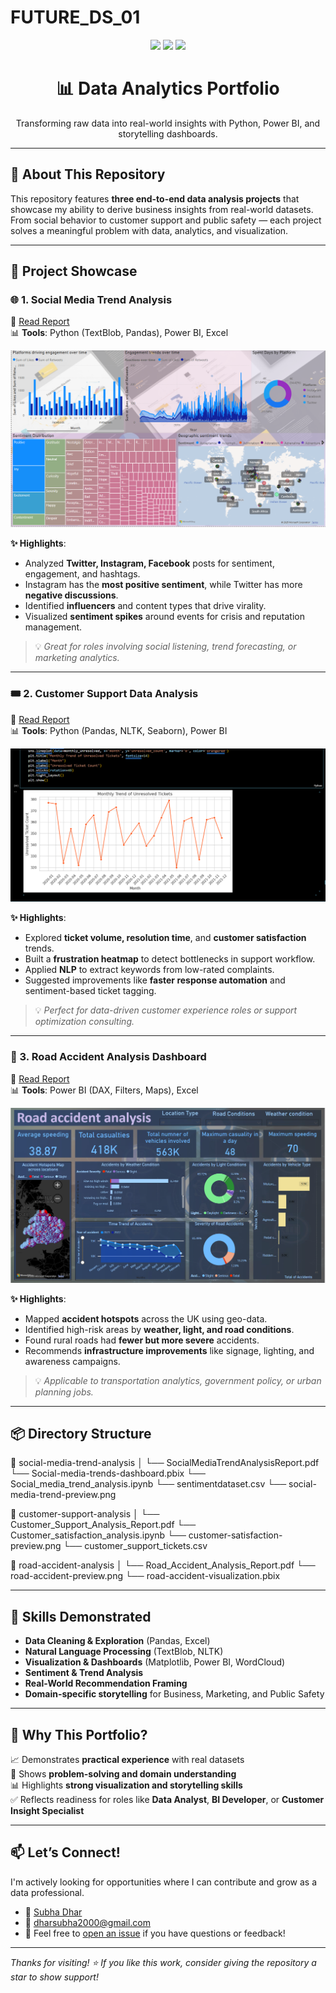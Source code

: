 # FUTURE_DS_01
<p align="center">
  <img src="https://img.shields.io/badge/Data%20Analytics-Python%20%7C%20Power%20BI%20%7C%20Excel-blue" />
  <img src="https://img.shields.io/badge/Projects-Real--World-success" />
  <img src="https://img.shields.io/badge/Hire%20Me-Open%20to%20Work-brightgreen" />
</p>

<h1 align="center">📊 Data Analytics Portfolio</h1>

<p align="center">Transforming raw data into real-world insights with Python, Power BI, and storytelling dashboards.</p>

---

## 🚀 About This Repository

This repository features **three end-to-end data analysis projects** that showcase my ability to derive business insights from real-world datasets. From social behavior to customer support and public safety — each project solves a meaningful problem with data, analytics, and visualization.

---

## 📁 Project Showcase

### 🌐 1. Social Media Trend Analysis

📄 [Read Report](./Social-media-trend-analysis/SocialMediaTrendAnalysisReport.pdf)  
📊 **Tools**: Python (TextBlob, Pandas), Power BI, Excel

![Social Media Dashboard Preview](./Social-media-trend-analysis/social-media-trend-preview.png)

**✨ Highlights**:
- Analyzed **Twitter, Instagram, Facebook** posts for sentiment, engagement, and hashtags.
- Instagram has the **most positive sentiment**, while Twitter has more **negative discussions**.
- Identified **influencers** and content types that drive virality.
- Visualized **sentiment spikes** around events for crisis and reputation management.

> 💡 _Great for roles involving social listening, trend forecasting, or marketing analytics._

---

### 🎟️ 2. Customer Support Data Analysis

📄 [Read Report](./Customer-satisfaction-analysis/Customer_Support_Analysis_Report.pdf)  
📊 **Tools**: Python (Pandas, NLTK, Seaborn), Power BI

![Customer Support Dashboard Preview](./Customer-satisfaction-analysis/customer-satisfaction-preview.png)

**✨ Highlights**:
- Explored **ticket volume, resolution time**, and **customer satisfaction** trends.
- Built a **frustration heatmap** to detect bottlenecks in support workflow.
- Applied **NLP** to extract keywords from low-rated complaints.
- Suggested improvements like **faster response automation** and sentiment-based ticket tagging.

> 💡 _Perfect for data-driven customer experience roles or support optimization consulting._

---

### 🚧 3. Road Accident Analysis Dashboard

📄 [Read Report](./Road-accident-analysis/Road_Accident_Analysis_Report.pdf)  
📊 **Tools**: Power BI (DAX, Filters, Maps), Excel

![Accident Dashboard Preview](./Road-accident-analysis/road-accident-preview.png)

**✨ Highlights**:
- Mapped **accident hotspots** across the UK using geo-data.
- Identified high-risk areas by **weather, light, and road conditions**.
- Found rural roads had **fewer but more severe** accidents.
- Recommends **infrastructure improvements** like signage, lighting, and awareness campaigns.

> 💡 _Applicable to transportation analytics, government policy, or urban planning jobs._

---

## 📦 Directory Structure

📂 social-media-trend-analysis │ └── SocialMediaTrendAnalysisReport.pdf └── Social-media-trends-dashboard.pbix └── Social_media_trend_analysis.ipynb └── sentimentdataset.csv └── social-media-trend-preview.png

📂 customer-support-analysis │ └── Customer_Support_Analysis_Report.pdf └── Customer_satisfaction_analysis.ipynb └── customer-satisfaction-preview.png └── customer_support_tickets.csv

📂 road-accident-analysis │ └── Road_Accident_Analysis_Report.pdf  └── road-accident-preview.png  └── road-accident-visualization.pbix


---

## 🧠 Skills Demonstrated

- **Data Cleaning & Exploration** (Pandas, Excel)
- **Natural Language Processing** (TextBlob, NLTK)
- **Visualization & Dashboards** (Matplotlib, Power BI, WordCloud)
- **Sentiment & Trend Analysis**
- **Real-World Recommendation Framing**
- **Domain-specific storytelling** for Business, Marketing, and Public Safety

---

## 💼 Why This Portfolio?

📈 Demonstrates **practical experience** with real datasets  
🎯 Shows **problem-solving and domain understanding**  
📊 Highlights **strong visualization and storytelling skills**  
✅ Reflects readiness for roles like **Data Analyst**, **BI Developer**, or **Customer Insight Specialist**

---

## 📫 Let’s Connect!

I'm actively looking for opportunities where I can contribute and grow as a data professional.

- 🔗 [Subha Dhar]([https://www.linkedin.com/in/subhadhar/])
- 📧 dharsubha2000@gmail.com
- 💬 Feel free to [open an issue]([https://github.com/subha200/FUTURE_DS_01/blob/main/known-issues.txt]) if you have questions or feedback!

---

_Thanks for visiting! ⭐ If you like this work, consider giving the repository a star to show support!_



